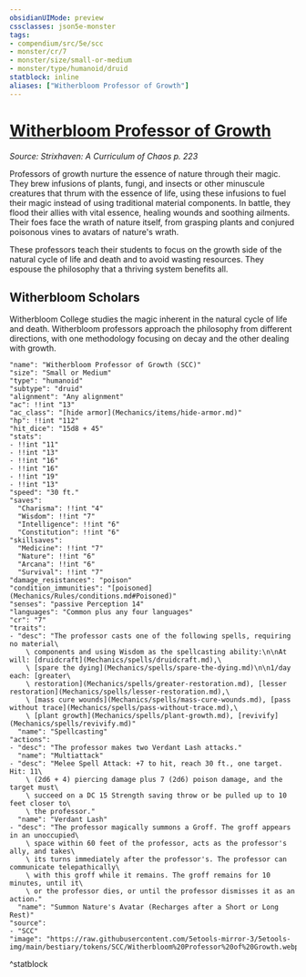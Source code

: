 ```yaml
---
obsidianUIMode: preview
cssclasses: json5e-monster
tags:
- compendium/src/5e/scc
- monster/cr/7
- monster/size/small-or-medium
- monster/type/humanoid/druid
statblock: inline
aliases: ["Witherbloom Professor of Growth"]
---
```

# [Witherbloom Professor of Growth](Mechanics\bestiary\humanoid/witherbloom-professor-of-growth-scc.md)
*Source: Strixhaven: A Curriculum of Chaos p. 223*  

Professors of growth nurture the essence of nature through their magic. They brew infusions of plants, fungi, and insects or other minuscule creatures that thrum with the essence of life, using these infusions to fuel their magic instead of using traditional material components. In battle, they flood their allies with vital essence, healing wounds and soothing ailments. Their foes face the wrath of nature itself, from grasping plants and conjured poisonous vines to avatars of nature's wrath.

These professors teach their students to focus on the growth side of the natural cycle of life and death and to avoid wasting resources. They espouse the philosophy that a thriving system benefits all.

## Witherbloom Scholars

Witherbloom College studies the magic inherent in the natural cycle of life and death. Witherbloom professors approach the philosophy from different directions, with one methodology focusing on decay and the other dealing with growth.

```statblock
"name": "Witherbloom Professor of Growth (SCC)"
"size": "Small or Medium"
"type": "humanoid"
"subtype": "druid"
"alignment": "Any alignment"
"ac": !!int "13"
"ac_class": "[hide armor](Mechanics/items/hide-armor.md)"
"hp": !!int "112"
"hit_dice": "15d8 + 45"
"stats":
- !!int "11"
- !!int "13"
- !!int "16"
- !!int "16"
- !!int "19"
- !!int "13"
"speed": "30 ft."
"saves":
  "Charisma": !!int "4"
  "Wisdom": !!int "7"
  "Intelligence": !!int "6"
  "Constitution": !!int "6"
"skillsaves":
  "Medicine": !!int "7"
  "Nature": !!int "6"
  "Arcana": !!int "6"
  "Survival": !!int "7"
"damage_resistances": "poison"
"condition_immunities": "[poisoned](Mechanics/Rules/conditions.md#Poisoned)"
"senses": "passive Perception 14"
"languages": "Common plus any four languages"
"cr": "7"
"traits":
- "desc": "The professor casts one of the following spells, requiring no material\
    \ components and using Wisdom as the spellcasting ability:\n\nAt will: [druidcraft](Mechanics/spells/druidcraft.md),\
    \ [spare the dying](Mechanics/spells/spare-the-dying.md)\n\n1/day each: [greater\
    \ restoration](Mechanics/spells/greater-restoration.md), [lesser restoration](Mechanics/spells/lesser-restoration.md),\
    \ [mass cure wounds](Mechanics/spells/mass-cure-wounds.md), [pass without trace](Mechanics/spells/pass-without-trace.md),\
    \ [plant growth](Mechanics/spells/plant-growth.md), [revivify](Mechanics/spells/revivify.md)"
  "name": "Spellcasting"
"actions":
- "desc": "The professor makes two Verdant Lash attacks."
  "name": "Multiattack"
- "desc": "Melee Spell Attack: +7 to hit, reach 30 ft., one target. Hit: 11\
    \ (2d6 + 4) piercing damage plus 7 (2d6) poison damage, and the target must\
    \ succeed on a DC 15 Strength saving throw or be pulled up to 10 feet closer to\
    \ the professor."
  "name": "Verdant Lash"
- "desc": "The professor magically summons a Groff. The groff appears in an unoccupied\
    \ space within 60 feet of the professor, acts as the professor's ally, and takes\
    \ its turns immediately after the professor's. The professor can communicate telepathically\
    \ with this groff while it remains. The groff remains for 10 minutes, until it\
    \ or the professor dies, or until the professor dismisses it as an action."
  "name": "Summon Nature's Avatar (Recharges after a Short or Long Rest)"
"source":
- "SCC"
"image": "https://raw.githubusercontent.com/5etools-mirror-3/5etools-img/main/bestiary/tokens/SCC/Witherbloom%20Professor%20of%20Growth.webp"
```
^statblock